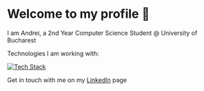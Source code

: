 # Welcome to my profile 👋

I am Andrei, a 2nd Year Computer Science Student @ University of Bucharest 

Technologies I am working with:

[![Tech Stack](https://skillicons.dev/icons?i=html,css,js,java,py,c,cpp,cs,dotnet,bootstrap,docker,nodejs)](https://skillicons.dev)

Get in touch with me on my [LinkedIn](https://linkedin.com/in/antrei) page
